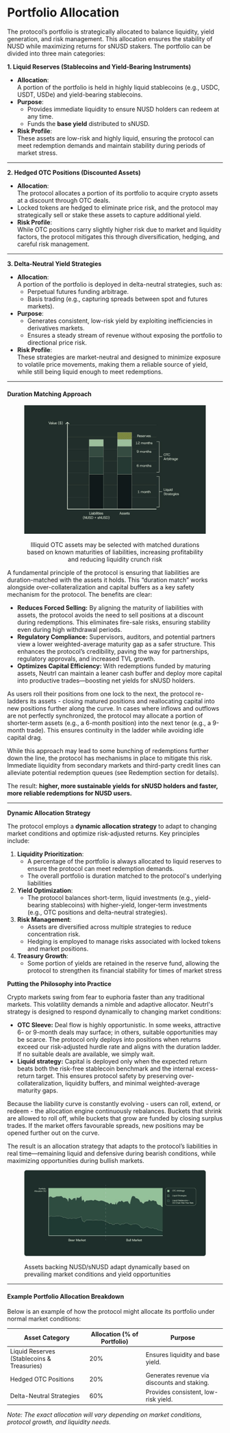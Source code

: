 # Portfolio Allocation

The protocol’s portfolio is strategically allocated to balance liquidity, yield generation, and risk management. This allocation ensures the stability of NUSD while maximizing returns for sNUSD stakers. The portfolio can be divided into three main categories:

**1. Liquid Reserves (Stablecoins and Yield-Bearing Instruments)**

* **Allocation**:\
  A portion of the portfolio is held in highly liquid stablecoins (e.g., USDC, USDT, USDe) and yield-bearing stablecoins.
* **Purpose**:
  * Provides immediate liquidity to ensure NUSD holders can redeem at any time.
  * Funds the **base yield** distributed to sNUSD.
* **Risk Profile**:\
  These assets are low-risk and highly liquid, ensuring the protocol can meet redemption demands and maintain stability during periods of market stress.

***

**2. Hedged OTC Positions (Discounted Assets)**

* **Allocation**:\
  The protocol allocates a portion of its portfolio to acquire crypto assets at a discount through OTC deals.
* Locked tokens are hedged to eliminate price risk, and the protocol may strategically sell or stake these assets to capture additional yield.
* **Risk Profile**:\
  While OTC positions carry slightly higher risk due to market and liquidity factors, the protocol mitigates this through diversification, hedging, and careful risk management.

***

**3. Delta-Neutral Yield Strategies**

* **Allocation**:\
  A portion of the portfolio is deployed in delta-neutral strategies, such as:
  * Perpetual futures funding arbitrage.
  * Basis trading (e.g., capturing spreads between spot and futures markets).
* **Purpose**:
  * Generates consistent, low-risk yield by exploiting inefficiencies in derivatives markets.
  * Ensures a steady stream of revenue without exposing the portfolio to directional price risk.
* **Risk Profile**:\
  These strategies are market-neutral and designed to minimize exposure to volatile price movements, making them a reliable source of yield, while still being liquid enough to meet redemptions.

***

#### Duration Matching Approach

<div align="center" data-full-width="true"><figure><img src="../.gitbook/assets/image (3).png" alt=""><figcaption><p> Illiquid OTC assets may be selected with matched durations based on known maturities of liabilities, increasing profitability and reducing liquidity crunch risk </p></figcaption></figure></div>

A fundamental principle of the protocol is ensuring that liabilities are duration-matched with the assets it holds. This “duration match” works alongside over-collateralization and capital buffers as a key safety mechanism for the protocol. The benefits are clear:

* **Reduces Forced Selling:** By aligning the maturity of liabilities with assets, the protocol avoids the need to sell positions at a discount during redemptions. This eliminates fire-sale risks, ensuring stability even during high withdrawal periods.
* **Regulatory Compliance:** Supervisors, auditors, and potential partners view a lower weighted-average maturity gap as a safer structure. This enhances the protocol’s credibility, paving the way for partnerships, regulatory approvals, and increased TVL growth.
* **Optimizes Capital Efficiency:** With redemptions funded by maturing assets, Neutrl can maintain a leaner cash buffer and deploy more capital into productive trades—boosting net yields for sNUSD holders.

As users roll their positions from one lock to the next, the protocol re-ladders its assets - closing matured positions and reallocating capital into new positions further along the curve. In cases where inflows and outflows are not perfectly synchronized, the protocol may allocate a portion of shorter-term assets (e.g., a 6-month position) into the next tenor (e.g., a 9-month trade). This ensures continuity in the ladder while avoiding idle capital drag.

While this approach may lead to some bunching of redemptions further down the line, the protocol has mechanisms in place to mitigate this risk. Immediate liquidity from secondary markets and third-party credit lines can alleviate potential redemption queues (see Redemption section for details).

The result: **higher, more sustainable yields for sNUSD holders and faster, more reliable redemptions for NUSD users.**

***

**Dynamic Allocation Strategy**

The protocol employs a **dynamic allocation strategy** to adapt to changing market conditions and optimize risk-adjusted returns. Key principles include:

1. **Liquidity Prioritization**:
   * A percentage of the portfolio is always allocated to liquid reserves to ensure the protocol can meet redemption demands.
   * The overall portfolio is duration matched to the protocol's underlying liabilities
2. **Yield Optimization**:
   * The protocol balances short-term, liquid investments (e.g., yield-bearing stablecoins) with higher-yield, longer-term investments (e.g., OTC positions and delta-neutral strategies).
3. **Risk Management**:
   * Assets are diversified across multiple strategies to reduce concentration risk.
   * Hedging is employed to manage risks associated with locked tokens and market positions.
4. **Treasury Growth**:
   * Some portion of yields are retained in the reserve fund, allowing the protocol to strengthen its financial stability for times of market stress

**Putting the Philosophy into Practice**

Crypto markets swing from fear to euphoria faster than any traditional markets. This volatility demands a nimble and adaptive allocator. Neutrl's strategy is designed to respond dynamically to changing market conditions:

* **OTC Sleeve:** Deal flow is highly opportunistic. In some weeks, attractive 6- or 9-month deals may surface; in others, suitable opportunities may be scarce. The protocol only deploys into positions when returns exceed our risk-adjusted hurdle rate and aligns with the duration ladder. If no suitable deals are available, we simply wait.
* **Liquid strategy:** Capital is deployed only when the expected return beats both the risk-free stablecoin benchmark and the internal excess-return target. This ensures protocol safety by preserving over-collateralization, liquidity buffers, and minimal weighted-average maturity gaps.

Because the liability curve is constantly evolving - users can roll, extend, or redeem - the allocation engine continuously rebalances. Buckets that shrink are allowed to roll off, while buckets that grow are funded by closing surplus trades. If the market offers favourable spreads, new positions may be opened further out on the curve.

The result is an allocation strategy that adapts to the protocol’s liabilities in real time—remaining liquid and defensive during bearish conditions, while maximizing opportunities during bullish markets.

<figure><img src="../.gitbook/assets/telegram-cloud-photo-size-4-5951673806160512769-y.jpg" alt=""><figcaption><p>Assets backing NUSD/sNUSD adapt dynamically based on prevailing market conditions and yield opportunities </p></figcaption></figure>



***

#### **Example Portfolio Allocation Breakdown**

Below is an example of how the protocol might allocate its portfolio under normal market conditions:

| **Asset Category**                         | **Allocation (% of Portfolio)** | **Purpose**                                  |
| ------------------------------------------ | ------------------------------- | -------------------------------------------- |
| Liquid Reserves (Stablecoins & Treasuries) | 20%                             | Ensures liquidity and base yield.            |
| Hedged OTC Positions                       | 20%                             | Generates revenue via discounts and staking. |
| Delta-Neutral Strategies                   | 60%                             | Provides consistent, low-risk yield.         |

_Note: The exact allocation will vary depending on market conditions, protocol growth, and liquidity needs._

